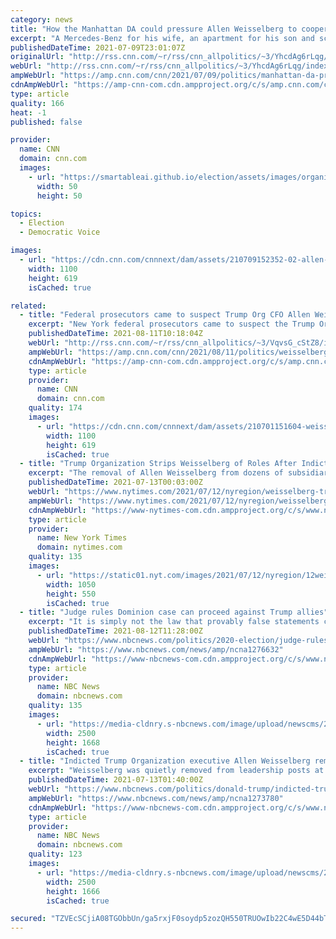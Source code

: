 ```yaml
---
category: news
title: "How the Manhattan DA could pressure Allen Weisselberg to cooperate against Donald Trump  "
excerpt: "A Mercedes-Benz for his wife, an apartment for his son and school tuition for his grandchildren.\n    \n"
publishedDateTime: 2021-07-09T23:01:07Z
originalUrl: "http://rss.cnn.com/~r/rss/cnn_allpolitics/~3/YhcdAg6rLqg/index.html"
webUrl: "http://rss.cnn.com/~r/rss/cnn_allpolitics/~3/YhcdAg6rLqg/index.html"
ampWebUrl: "https://amp.cnn.com/cnn/2021/07/09/politics/manhattan-da-pressure-weisselberg-trump/index.html"
cdnAmpWebUrl: "https://amp-cnn-com.cdn.ampproject.org/c/s/amp.cnn.com/cnn/2021/07/09/politics/manhattan-da-pressure-weisselberg-trump/index.html"
type: article
quality: 166
heat: -1
published: false

provider:
  name: CNN
  domain: cnn.com
  images:
    - url: "https://smartableai.github.io/election/assets/images/organizations/cnn.com-50x50.jpg"
      width: 50
      height: 50

topics:
  - Election
  - Democratic Voice

images:
  - url: "https://cdn.cnn.com/cnnnext/dam/assets/210709152352-02-allen-weisselberg-court-0701-super-tease.jpg"
    width: 1100
    height: 619
    isCached: true

related:
  - title: "Federal prosecutors came to suspect Trump Org CFO Allen Weisselberg lied"
    excerpt: "New York federal prosecutors came to suspect the Trump Organization's chief financial officer, Allen Weisselberg, lied in testimony during their investigation of former Trump personal attorney Michael Cohen three years ago, according to four people familiar with prosecutors' thinking.\n    \n"
    publishedDateTime: 2021-08-11T10:18:04Z
    webUrl: "http://rss.cnn.com/~r/rss/cnn_allpolitics/~3/VqvsG_cStZ8/index.html"
    ampWebUrl: "https://amp.cnn.com/cnn/2021/08/11/politics/weisselberg-lied-federal-prosecutors-suspect/index.html"
    cdnAmpWebUrl: "https://amp-cnn-com.cdn.ampproject.org/c/s/amp.cnn.com/cnn/2021/08/11/politics/weisselberg-lied-federal-prosecutors-suspect/index.html"
    type: article
    provider:
      name: CNN
      domain: cnn.com
    quality: 174
    images:
      - url: "https://cdn.cnn.com/cnnnext/dam/assets/210701151604-weisselberg-leaves-court-0701-super-tease.jpg"
        width: 1100
        height: 619
        isCached: true
  - title: "Trump Organization Strips Weisselberg of Roles After Indictment"
    excerpt: "The removal of Allen Weisselberg from dozens of subsidiaries could signal a looming shake-up in former President Donald Trump’s family business."
    publishedDateTime: 2021-07-13T00:03:00Z
    webUrl: "https://www.nytimes.com/2021/07/12/nyregion/weisselberg-trump-organization-removed-subsidiaries.html"
    ampWebUrl: "https://www.nytimes.com/2021/07/12/nyregion/weisselberg-trump-organization-removed-subsidiaries.amp.html"
    cdnAmpWebUrl: "https://www-nytimes-com.cdn.ampproject.org/c/s/www.nytimes.com/2021/07/12/nyregion/weisselberg-trump-organization-removed-subsidiaries.amp.html"
    type: article
    provider:
      name: New York Times
      domain: nytimes.com
    quality: 135
    images:
      - url: "https://static01.nyt.com/images/2021/07/12/nyregion/12weisselberg/12weisselberg-facebookJumbo.jpg"
        width: 1050
        height: 550
        isCached: true
  - title: "Judge rules Dominion case can proceed against Trump allies"
    excerpt: "It is simply not the law that provably false statements cannot be actionable if made in the context of an election,” the judge wrote."
    publishedDateTime: 2021-08-12T11:28:00Z
    webUrl: "https://www.nbcnews.com/politics/2020-election/judge-rules-dominion-case-can-proceed-against-trump-allies-n1276632"
    ampWebUrl: "https://www.nbcnews.com/news/amp/ncna1276632"
    cdnAmpWebUrl: "https://www-nbcnews-com.cdn.ampproject.org/c/s/www.nbcnews.com/news/amp/ncna1276632"
    type: article
    provider:
      name: NBC News
      domain: nbcnews.com
    quality: 135
    images:
      - url: "https://media-cldnry.s-nbcnews.com/image/upload/newscms/2021_32/3498502/210812-dominion-election-mc-1200.JPG"
        width: 2500
        height: 1668
        isCached: true
  - title: "Indicted Trump Organization executive Allen Weisselberg removed from top roles at subsidiaries"
    excerpt: "Weisselberg was quietly removed from leadership posts at over two dozen Trump Organization subsidiaries in Florida."
    publishedDateTime: 2021-07-13T01:40:00Z
    webUrl: "https://www.nbcnews.com/politics/donald-trump/indicted-trump-organization-exec-allen-weisselberg-removed-top-roles-subsidiaries-n1273780"
    ampWebUrl: "https://www.nbcnews.com/news/amp/ncna1273780"
    cdnAmpWebUrl: "https://www-nbcnews-com.cdn.ampproject.org/c/s/www.nbcnews.com/news/amp/ncna1273780"
    type: article
    provider:
      name: NBC News
      domain: nbcnews.com
    quality: 123
    images:
      - url: "https://media-cldnry.s-nbcnews.com/image/upload/newscms/2021_28/3490635/210712-allen-weisselberg-jm-2047.jpg"
        width: 2500
        height: 1666
        isCached: true

secured: "TZVEcSCjiA08TGObbUn/ga5rxjF0soydp5zozQH550TRUOwIb22C4wE5D44bTXkZPizllQMECOkStRH5NXXgc4uuj5lJqTKJnIfNP4l8Db97fgEa235tpkHcJoQjiDM6OM+G7hPnqByQgaw6np21CNjXE2skI3wh+8pV/UAQmwlgOXrdq5LqVSTflfNZ7qL5LCtBrhdcECpiBxZ1/8hXmfYQWxGZjWhtUPSaKMzEQFvROmNSBUFrD61afDkkuhooW3V9pwJaMy4n7yk+GLCkLKm09f1tC5wHSpDhAonYIxuphlzn//w+8XYfjoonb8n51HlG3cs46IWeSTMlLus8+BqpdP7FNLwOMqO8TFIru9Y=;8w/Izhhvnk3FBvhkqb+Txg=="
---
```


